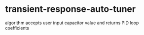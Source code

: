 # transient-response-auto-tuner
algorithm accepts user input capacitor value and returns PID loop coefficients

